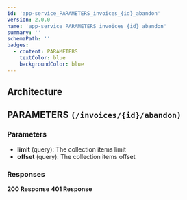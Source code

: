 ```yaml
---
id: 'app-service_PARAMETERS_invoices_{id}_abandon'
version: 2.0.0
name: 'app-service_PARAMETERS_invoices_{id}_abandon'
summary: ''
schemaPath: ''
badges:
  - content: PARAMETERS
    textColor: blue
    backgroundColor: blue
---
```

## Architecture
<NodeGraph />



## PARAMETERS `(/invoices/{id}/abandon)`

### Parameters
- **limit** (query): The collection items limit
- **offset** (query): The collection items offset




### Responses
**200 Response**
<SchemaViewer file="response-200.json" maxHeight="500" id="response-200" />
      **401 Response**
<SchemaViewer file="response-401.json" maxHeight="500" id="response-401" />
